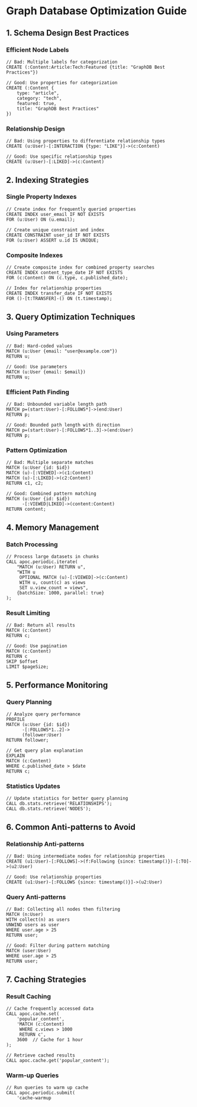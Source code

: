 # Graph Database Optimization Guide

## 1. Schema Design Best Practices

### Efficient Node Labels
```cypher
// Bad: Multiple labels for categorization
CREATE (:Content:Article:Tech:Featured {title: "GraphDB Best Practices"})

// Good: Use properties for categorization
CREATE (:Content {
    type: "article",
    category: "tech",
    featured: true,
    title: "GraphDB Best Practices"
})
```

### Relationship Design
```cypher
// Bad: Using properties to differentiate relationship types
CREATE (u:User)-[:INTERACTION {type: "LIKE"}]->(c:Content)

// Good: Use specific relationship types
CREATE (u:User)-[:LIKED]->(c:Content)
```

## 2. Indexing Strategies

### Single Property Indexes
```cypher
// Create index for frequently queried properties
CREATE INDEX user_email IF NOT EXISTS
FOR (u:User) ON (u.email);

// Create unique constraint and index
CREATE CONSTRAINT user_id IF NOT EXISTS
FOR (u:User) ASSERT u.id IS UNIQUE;
```

### Composite Indexes
```cypher
// Create composite index for combined property searches
CREATE INDEX content_type_date IF NOT EXISTS
FOR (c:Content) ON (c.type, c.published_date);

// Index for relationship properties
CREATE INDEX transfer_date IF NOT EXISTS
FOR ()-[t:TRANSFER]-() ON (t.timestamp);
```

## 3. Query Optimization Techniques

### Using Parameters
```cypher
// Bad: Hard-coded values
MATCH (u:User {email: "user@example.com"})
RETURN u;

// Good: Use parameters
MATCH (u:User {email: $email})
RETURN u;
```

### Efficient Path Finding
```cypher
// Bad: Unbounded variable length path
MATCH p=(start:User)-[:FOLLOWS*]->(end:User)
RETURN p;

// Good: Bounded path length with direction
MATCH p=(start:User)-[:FOLLOWS*1..3]->(end:User)
RETURN p;
```

### Pattern Optimization
```cypher
// Bad: Multiple separate matches
MATCH (u:User {id: $id})
MATCH (u)-[:VIEWED]->(c1:Content)
MATCH (u)-[:LIKED]->(c2:Content)
RETURN c1, c2;

// Good: Combined pattern matching
MATCH (u:User {id: $id})
      -[:VIEWED|LIKED]->(content:Content)
RETURN content;
```

## 4. Memory Management

### Batch Processing
```cypher
// Process large datasets in chunks
CALL apoc.periodic.iterate(
    "MATCH (u:User) RETURN u",
    "WITH u
     OPTIONAL MATCH (u)-[:VIEWED]->(c:Content)
     WITH u, count(c) as views
     SET u.view_count = views",
    {batchSize: 1000, parallel: true}
);
```

### Result Limiting
```cypher
// Bad: Return all results
MATCH (c:Content)
RETURN c;

// Good: Use pagination
MATCH (c:Content)
RETURN c
SKIP $offset
LIMIT $pageSize;
```

## 5. Performance Monitoring

### Query Planning
```cypher
// Analyze query performance
PROFILE
MATCH (u:User {id: $id})
      -[:FOLLOWS*1..2]->
      (follower:User)
RETURN follower;

// Get query plan explanation
EXPLAIN
MATCH (c:Content)
WHERE c.published_date > $date
RETURN c;
```

### Statistics Updates
```cypher
// Update statistics for better query planning
CALL db.stats.retrieve('RELATIONSHIPS');
CALL db.stats.retrieve('NODES');
```

## 6. Common Anti-patterns to Avoid

### Relationship Anti-patterns
```cypher
// Bad: Using intermediate nodes for relationship properties
CREATE (u1:User)-[:FOLLOWS]->(f:Following {since: timestamp()})-[:TO]->(u2:User)

// Good: Use relationship properties
CREATE (u1:User)-[:FOLLOWS {since: timestamp()}]->(u2:User)
```

### Query Anti-patterns
```cypher
// Bad: Collecting all nodes then filtering
MATCH (n:User)
WITH collect(n) as users
UNWIND users as user
WHERE user.age > 25
RETURN user;

// Good: Filter during pattern matching
MATCH (user:User)
WHERE user.age > 25
RETURN user;
```

## 7. Caching Strategies

### Result Caching
```cypher
// Cache frequently accessed data
CALL apoc.cache.set(
    'popular_content',
    'MATCH (c:Content) 
     WHERE c.views > 1000 
     RETURN c',
    3600  // Cache for 1 hour
);

// Retrieve cached results
CALL apoc.cache.get('popular_content');
```

### Warm-up Queries
```cypher
// Run queries to warm up cache
CALL apoc.periodic.submit(
    'cache-warmup